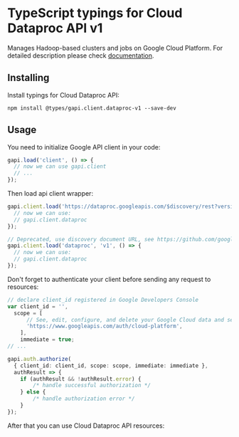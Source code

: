 # TypeScript typings for Cloud Dataproc API v1

Manages Hadoop-based clusters and jobs on Google Cloud Platform.
For detailed description please check [documentation](https://cloud.google.com/dataproc/).

## Installing

Install typings for Cloud Dataproc API:

```
npm install @types/gapi.client.dataproc-v1 --save-dev
```

## Usage

You need to initialize Google API client in your code:

```typescript
gapi.load('client', () => {
  // now we can use gapi.client
  // ...
});
```

Then load api client wrapper:

```typescript
gapi.client.load('https://dataproc.googleapis.com/$discovery/rest?version=v1', () => {
  // now we can use:
  // gapi.client.dataproc
});
```

```typescript
// Deprecated, use discovery document URL, see https://github.com/google/google-api-javascript-client/blob/master/docs/reference.md#----gapiclientloadname----version----callback--
gapi.client.load('dataproc', 'v1', () => {
  // now we can use:
  // gapi.client.dataproc
});
```

Don't forget to authenticate your client before sending any request to resources:

```typescript
// declare client_id registered in Google Developers Console
var client_id = '',
  scope = [
      // See, edit, configure, and delete your Google Cloud data and see the email address for your Google Account.
      'https://www.googleapis.com/auth/cloud-platform',
    ],
    immediate = true;
// ...

gapi.auth.authorize(
  { client_id: client_id, scope: scope, immediate: immediate },
  authResult => {
    if (authResult && !authResult.error) {
        /* handle successful authorization */
    } else {
        /* handle authorization error */
    }
});
```

After that you can use Cloud Dataproc API resources: <!-- TODO: make this work for multiple namespaces -->

```typescript
```

